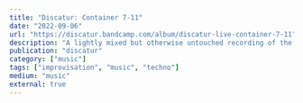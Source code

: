 ```yaml
---
title: "Discatur: Container 7-11"
date: "2022-09-06"
url: "https://discatur.bandcamp.com/album/discatur-live-container-7-11"
description: "A lightly mixed but otherwise untouched recording of the last hour and a bit of a live, fully improvised set of techno performed by Discuatur—myself and my collaborator Arne Sander—at our party Container 7-11, the world's first convenience rave!"
publication: "discatur"
category: ["music"]
tags: ["improvisation", "music", "techno"]
medium: "music"
external: true
---
```

